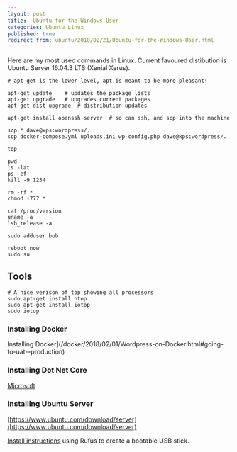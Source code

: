 ```yaml
---
layout: post
title:  Ubuntu for the Windows User
categories: Ubuntu Linux 
published: true 
redirect_from: ubuntu/2018/02/21/Ubuntu-for-the-Windows-User.html 
---
```

Here are my most used commands in Linux.  Current favoured distibution is Ubuntu Server 16.04.3 LTS (Xenial Xerus).

```
# apt-get is the lower level, apt is meant to be more pleasant!

apt-get update    # updates the package lists
apt-get upgrade   # upgrades current packages
apt-get dist-upgrade  # distribution updates 

apt-get install openssh-server  # so can ssh, and scp into the machine

scp * dave@xps:wordpress/.
scp docker-compose.yml uploads.ini wp-config.php dave@xps:wordpress/.

top

pwd
ls -lat
ps -ef
kill -9 1234

rm -rf *
chmod -777 *

cat /proc/version
uname -a
lsb_release -a

sudo adduser bob

reboot now  
sudo su
```
## Tools
```
# A nice verison of top showing all processors
sudo apt-get install htop
sudo apt-get install iotop
sudo iotop
```


### Installing Docker
Installing Docker](/docker/2018/02/01/Wordpress-on-Docker.html#going-to-uat--production)

### Installing Dot Net Core
[Microsoft](https://www.microsoft.com/net/learn/get-started/windows#linuxubuntu)

### Installing Ubuntu Server
[https://www.ubuntu.com/download/server](https://www.ubuntu.com/download/server)

[Install instructions](https://tutorials.ubuntu.com/tutorial/tutorial-create-a-usb-stick-on-windows#1) using Rufus to create a bootable USB stick.

